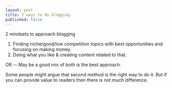 ```yaml
---
layout: post
title: 2 ways to do blogging.
published: false
---
```


2 mindsets to approach blogging 

1. Finding niche/good/low competition topics with best opportunities and focusing on making money.
1. Doing what you like & creating content related to that.

OR -- May be a good mix of both is the best approach.

Some people might argue that second method is the right way to do it. But if you can provide value to readers then there is not much difference.